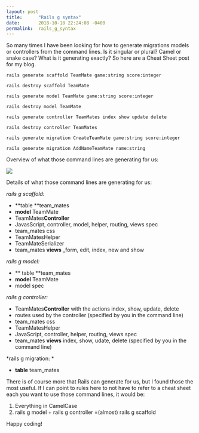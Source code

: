 ```yaml
---
layout: post
title:      "Rails g syntax"
date:       2018-10-18 22:24:08 -0400
permalink:  rails_g_syntax
---
```



So many times I have been looking for how to generate migrations models or controllers from the command lines. Is it singular or plural? Camel or snake case? What is it generating exactly? So here are a Cheat Sheet post for my blog. 


```
rails generate scaffold TeamMate game:string score:integer

rails destroy scaffold TeamMate

rails generate model TeamMate game:string score:integer

rails destroy model TeamMate

rails generate controller TeamMates index show update delete

rails destroy controller TeamMates

rails generate migration CreateTeamMate game:string score:integer

rails generate migration AddNameTeamMate name:string
```

Overview of what those command lines are generating for us: 

![](https://imgur.com/L5t00Oy.png)	

Details of what those command lines are generating for us: 

*rails g scaffold:*
*  **table **team_mates
*  **model** TeamMate
* TeamMates**Controller**
* JavasScript, controller, model, helper, routing, views spec
* team_mates css
* TeamMatesHelper
* TeamMateSerializer
* team_mates **views** _form, edit, index, new and show

*rails g model:*
* ** table **team_mates
*  **model** TeamMate
* model spec

*rails g controller:*
* TeamMates**Controller** with the actions index, show, update, delete
* routes used by the controller (specified by you in the command line)
* team_mates css
* TeamMatesHelper
* JavaScript, controller, helper, routing, views spec
* team_mates **views**  index, show, udate, delete (specified by you in the command line)

*rails g migration:  *
* **table** team_mates

There is of course more that Rails can generate for us, but I found those the most useful. If I can point to rules here to not have to refer to a cheat sheet each you want to use those command lines, it would be: 
1. Everything in CamelCase
2. rails g model + rails g controller =(almost) rails g scaffold

Happy coding!

